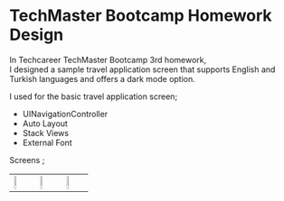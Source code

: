 # TechMaster Bootcamp Homework Design

In Techcareer TechMaster Bootcamp 3rd homework, <br>
I designed a sample travel application screen that supports English and Turkish languages and offers a dark mode option.

I used for the basic travel application screen;

- UINavigationController
- Auto Layout
- Stack Views
- External Font

Screens ; <br>

<table>
  <tr>
    <td> <img src="https://user-images.githubusercontent.com/77745850/212477116-885fa113-9995-44d0-bced-f0b032599f19.gif"  alt="1" width="28%"></td>
    <td><img src="https://user-images.githubusercontent.com/77745850/212477122-449d58c7-3f23-4d24-8091-72dedc114f0a.gif" alt="2" width="28%"></td>
       <td><img src="https://user-images.githubusercontent.com/77745850/212477123-a56c9f20-e126-4c7d-840f-a252ca7732ff.gif" alt="2" width="28%"></td>
   </tr> 
 
  </tr>
</table>
